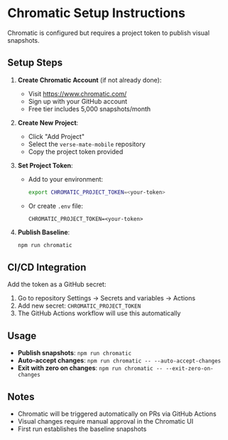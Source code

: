 # Chromatic Setup Instructions

Chromatic is configured but requires a project token to publish visual snapshots.

## Setup Steps

1. **Create Chromatic Account** (if not already done):
   - Visit https://www.chromatic.com/
   - Sign up with your GitHub account
   - Free tier includes 5,000 snapshots/month

2. **Create New Project**:
   - Click "Add Project"
   - Select the `verse-mate-mobile` repository
   - Copy the project token provided

3. **Set Project Token**:
   - Add to your environment:
     ```bash
     export CHROMATIC_PROJECT_TOKEN=<your-token>
     ```
   - Or create `.env` file:
     ```
     CHROMATIC_PROJECT_TOKEN=<your-token>
     ```

4. **Publish Baseline**:
   ```bash
   npm run chromatic
   ```

## CI/CD Integration

Add the token as a GitHub secret:
1. Go to repository Settings → Secrets and variables → Actions
2. Add new secret: `CHROMATIC_PROJECT_TOKEN`
3. The GitHub Actions workflow will use this automatically

## Usage

- **Publish snapshots**: `npm run chromatic`
- **Auto-accept changes**: `npm run chromatic -- --auto-accept-changes`
- **Exit with zero on changes**: `npm run chromatic -- --exit-zero-on-changes`

## Notes

- Chromatic will be triggered automatically on PRs via GitHub Actions
- Visual changes require manual approval in the Chromatic UI
- First run establishes the baseline snapshots
